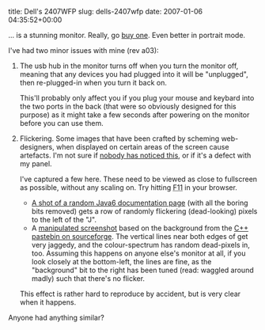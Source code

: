 title: Dell's 2407WFP
slug: dells-2407wfp
date: 2007-01-06 04:35:52+00:00

... is a stunning monitor. Really, go <a href="http://accessories.euro.dell.com/sna/productdetail.aspx?c=uk&l=en&s=dhs&cs=ukdhs1&sku=59234" title="Dell 2407WFP on Dell's European site">buy one</a>. Even better in portrait mode.

I've had two minor issues with mine (rev a03):
<ol>	<li>The usb hub in the monitor turns off when you turn the monitor off, meaning that any devices you had plugged into it will be "unplugged", then re-plugged-in when you turn it back on. 

This'll probably only affect you if you plug your mouse and keybard into the two ports in the back (that were so obviously designed for this purpose) as it might take a few seconds after powering on the monitor before you can use them.</li>
	<li>Flickering. Some images that have been crafted by scheming web-designers, when displayed on certain areas of the screen cause artefacts. I'm not sure if <a href="http://technorati.com/search/2407wfp+artefacts" title="technorati search for 2407WFP artefacts">nobody has noticed this</a>, or if it's a defect with my panel.

I've captured a few here. These need to be viewed as close to fullscreen as possible, without any scaling on. Try hitting <abbr title="Function Key 11">F11</abbr> in your browser.

<ul>	<li><a href="http://faux.uwcs.co.uk/perm/dellflicker.png">A shot of a random Java6 documentation page</a> (with all the boring bits removed) gets a row of randomly flickering (dead-looking) pixels to the left of the "J".</li>
	<li>A <a href="http://faux.uwcs.co.uk/perm/dellflicker2.png">manipulated screenshot</a> based on the background from the <a href="http://cpp.sf.net/">C++ pastebin on sourceforge</a>. The vertical lines near both edges of get very jaggedy, and the colour-spectrum has random dead-pixels in, too. Assuming this happens on anyone else's monitor at all, if you look closely at the bottom-left, the lines are fine, as the "background" bit to the right has been tuned (read: waggled around madly) such that there's no flicker.</li>
</ul>

This effect is rather hard to reproduce by accident, but is very clear when it happens.

</li>
</ol>

Anyone had anything similar?
